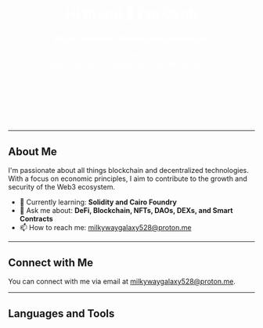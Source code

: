 <!-- Banner Header -->
<div style="background-image: url(https://imgs.search.brave.com/vogsNCAuAd2E6bDcHs5SiSELZQoyTPFVlR5mRR64QEw/rs:fit:860:0:0/g:ce/aHR0cHM6Ly9jZG4u/d2FsbHBhcGVyc2Fm/YXJpLmNvbS83MS80/MS9SNXpUdkEuanBn); background-size: cover; padding: 100px 0; text-align: center; color: white;">
    <h1>Hi there! 👋 I'm Oxch</h1>
    <h3>Web3 Guardian | Blockchain Researcher</h3>
    <p>Armed with economic insights under the moonlight's watchful gaze,<br> safeguarding the ecosystem with unwavering dedication</p>
</div>

---

<!-- About Me -->
## About Me

I'm passionate about all things blockchain and decentralized technologies. With a focus on economic principles, I aim to contribute to the growth and security of the Web3 ecosystem.

- 🌱 Currently learning: **Solidity and Cairo Foundry**
- 💬 Ask me about: **DeFi, Blockchain, NFTs, DAOs, DEXs, and Smart Contracts**
- 📫 How to reach me: [milkywaygalaxy528@proton.me](mailto:milkywaygalaxy528@proton.me)

---

<!-- Connect with Me -->
## Connect with Me

You can connect with me via email at [milkywaygalaxy528@proton.me](mailto:milkywaygalaxy528@proton.me).

<!-- Add your social media links here -->

---

<!-- Languages and Tools -->
## Languages and Tools

<!-- Your icons for languages and tools -->

<!-- You can add more information about your projects, achievements, or anything else you'd like to showcase -->
